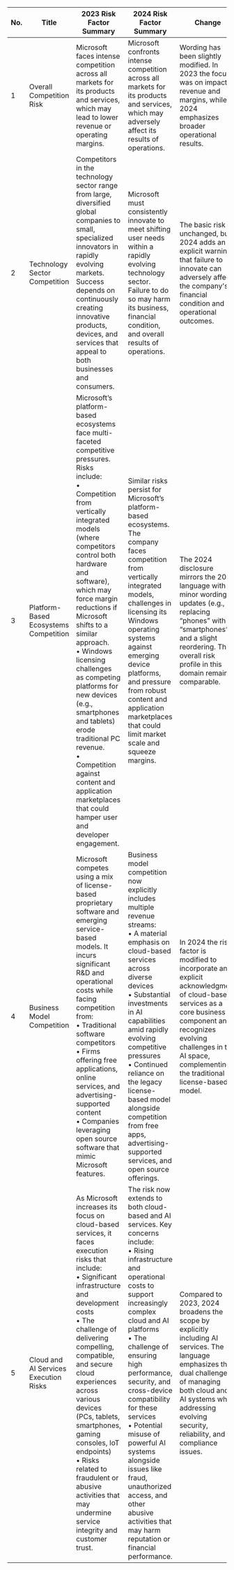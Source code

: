 | No. | Title                                | 2023 Risk Factor Summary                                                                                                                                                                                                                                                                                                                                                                                                                                                                                                                     | 2024 Risk Factor Summary                                                                                                                                                                                                                                                                                                                                                                                                                                                                                                                           | Change                                                                                                                                                                                                                                                                                                                                                         |
| --- | ------------------------------------ | --------------------------------------------------------------------------------------------------------------------------------------------------------------------------------------------------------------------------------------------------------------------------------------------------------------------------------------------------------------------------------------------------------------------------------------------------------------------------------------------------------------------------------------------- | ------------------------------------------------------------------------------------------------------------------------------------------------------------------------------------------------------------------------------------------------------------------------------------------------------------------------------------------------------------------------------------------------------------------------------------------------------------------------------------------------------------------------------------------------- | -------------------------------------------------------------------------------------------------------------------------------------------------------------------------------------------------------------------------------------------------------------------------------------------------------------------------------------------------------------- |
| 1   | Overall Competition Risk             | Microsoft faces intense competition across all markets for its products and services, which may lead to lower revenue or operating margins.                                                                                                                                                                                                                                                                                                                                                                                               | Microsoft confronts intense competition across all markets for its products and services, which may adversely affect its results of operations.                                                                                                                                                                                                                                                                                                                                    | Wording has been slightly modified. In 2023 the focus was on impact to revenue and margins, while 2024 emphasizes broader operational results.                                                                                                                               |
| 2   | Technology Sector Competition        | Competitors in the technology sector range from large, diversified global companies to small, specialized innovators in rapidly evolving markets. Success depends on continuously creating innovative products, devices, and services that appeal to both businesses and consumers.                                                                                                                                                                                                                                                         | Microsoft must consistently innovate to meet shifting user needs within a rapidly evolving technology sector. Failure to do so may harm its business, financial condition, and overall results of operations.                                                                                                                                                                                                                                                                       | The basic risk is unchanged, but 2024 adds an explicit warning that failure to innovate can adversely affect the company's financial condition and operational outcomes.                                               |
| 3   | Platform-Based Ecosystems Competition | Microsoft’s platform-based ecosystems face multi-faceted competitive pressures. Risks include: <br>• Competition from vertically integrated models (where competitors control both hardware and software), which may force margin reductions if Microsoft shifts to a similar approach. <br>• Windows licensing challenges as competing platforms for new devices (e.g., smartphones and tablets) erode traditional PC revenue. <br>• Competition against content and application marketplaces that could hamper user and developer engagement. | Similar risks persist for Microsoft’s platform-based ecosystems. The company faces competition from vertically integrated models, challenges in licensing its Windows operating systems against emerging device platforms, and pressure from robust content and application marketplaces that could limit market scale and squeeze margins.                                                                                                                               | The 2024 disclosure mirrors the 2023 language with minor wording updates (e.g., replacing “phones” with “smartphones”) and a slight reordering. The overall risk profile in this domain remains comparable.           |
| 4   | Business Model Competition           | Microsoft competes using a mix of license-based proprietary software and emerging service-based models. It incurs significant R&D and operational costs while facing competition from: <br>• Traditional software competitors <br>• Firms offering free applications, online services, and advertising-supported content <br>• Companies leveraging open source software that mimic Microsoft features.                                                                                                                              | Business model competition now explicitly includes multiple revenue streams: <br>• A material emphasis on cloud-based services across diverse devices <br>• Substantial investments in AI capabilities amid rapidly evolving competitive pressures <br>• Continued reliance on the legacy license-based model alongside competition from free apps, advertising-supported services, and open source offerings.                                                                                                       | In 2024 the risk factor is modified to incorporate an explicit acknowledgment of cloud-based services as a core business component and recognizes evolving challenges in the AI space, complementing the traditional license-based model. |
| 5   | Cloud and AI Services Execution Risks | As Microsoft increases its focus on cloud-based services, it faces execution risks that include: <br>• Significant infrastructure and development costs <br>• The challenge of delivering compelling, compatible, and secure cloud experiences across various devices (PCs, tablets, smartphones, gaming consoles, IoT endpoints) <br>• Risks related to fraudulent or abusive activities that may undermine service integrity and customer trust.                                                                         | The risk now extends to both cloud-based and AI services. Key concerns include: <br>• Rising infrastructure and operational costs to support increasingly complex cloud and AI platforms <br>• The challenge of ensuring high performance, security, and cross-device compatibility for these services <br>• Potential misuse of powerful AI systems alongside issues like fraud, unauthorized access, and other abusive activities that may harm reputation or financial performance. | Compared to 2023, 2024 broadens the scope by explicitly including AI services. The language emphasizes the dual challenges of managing both cloud and AI systems while addressing evolving security, reliability, and compliance issues.                                                       |